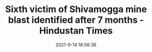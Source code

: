 ---
"title": "Sixth victim of Shivamogga mine blast identified after 7 months - Hindustan Times"
"date": "2021-9-14 18:56:36"
"feed_name": "GOOGLENEWSMINING"
"feed_website": "https://news.google.com/search?q=mining%2Bincident&hl=en-US&gl=US&ceid=US:en"
"feed_rss": "https://news.google.com/rss/search?q=mining%2Bincident&hl=en-US&gl=US&ceid=US:en"
"link": "https://www.hindustantimes.com/india-news/sixth-victim-of-shivamogga-mine-blast-identified-after-7-months-101631645796951.html"
"file": "_posts/2021-1-1-a678a986e259699594863d434cb24b1935d6194f.md"
"accident": "1"
"drilling": "0"
"dead": "1"
"injured": "0"
---